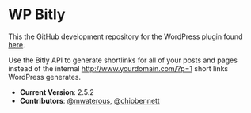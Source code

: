 # WP Bitly

This the GitHub development repository for the WordPress plugin found [here](https://wordpress.org/plugins/wp-bitly/).

Use the Bitly API to generate shortlinks for all of your posts and pages instead of the internal http://www.yourdomain.com/?p=1 short links WordPress generates.

* **Current Version**:  2.5.2
* **Contributors**: [@mwaterous](https://github.com/mwaterous), [@chipbennett](https://github.com/chipbennett)
